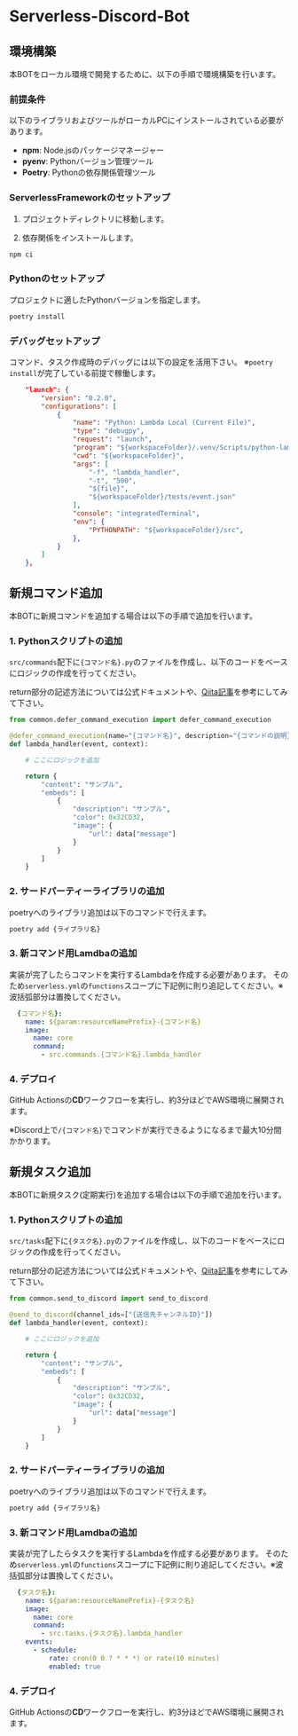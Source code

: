 # Serverless-Discord-Bot

## 環境構築

本BOTをローカル環境で開発するために、以下の手順で環境構築を行います。

### 前提条件

以下のライブラリおよびツールがローカルPCにインストールされている必要があります。

- **npm**: Node.jsのパッケージマネージャー
- **pyenv**: Pythonバージョン管理ツール
- **Poetry**: Pythonの依存関係管理ツール

### ServerlessFrameworkのセットアップ

1. プロジェクトディレクトリに移動します。

2. 依存関係をインストールします。

```bash
npm ci
```

### Pythonのセットアップ

プロジェクトに適したPythonバージョンを指定します。

```bash
poetry install
```

### デバッグセットアップ

コマンド、タスク作成時のデバッグには以下の設定を活用下さい。
※`poetry install`が完了している前提で稼働します。

```json
    "launch": {
        "version": "0.2.0",
        "configurations": [
            {
                "name": "Python: Lambda Local (Current File)",
                "type": "debugpy",
                "request": "launch",
                "program": "${workspaceFolder}/.venv/Scripts/python-lambda-local.exe",
                "cwd": "${workspaceFolder}",
                "args": [
                    "-f", "lambda_handler",
                    "-t", "500",
                    "${file}",
                    "${workspaceFolder}/tests/event.json"
                ],
                "console": "integratedTerminal",
                "env": {
                    "PYTHONPATH": "${workspaceFolder}/src",
                },
            }
        ]
    },
```

## 新規コマンド追加

本BOTに新規コマンドを追加する場合は以下の手順で追加を行います。

### 1. Pythonスクリプトの追加

`src/commands`配下に`{コマンド名}.py`のファイルを作成し、以下のコードをベースにロジックの作成を行ってください。

return部分の記述方法については公式ドキュメントや、[Qiita記事](https://qiita.com/Izuko/items/99550613e14025b2a894)を参考にしてみて下さい。

```python
from common.defer_command_execution import defer_command_execution

@defer_command_execution(name="{コマンド名}", description="{コマンドの説明}")
def lambda_handler(event, context):

    # ここにロジックを追加

    return {
        "content": "サンプル",
        "embeds": [
            {
                "description": "サンプル",
                "color": 0x32CD32,
                "image": {
                    "url": data["message"]
                }
            }
        ]
    }

```

### 2. サードパーティーライブラリの追加

poetryへのライブラリ追加は以下のコマンドで行えます。

```bash
poetry add {ライブラリ名}
```

### 3. 新コマンド用Lamdbaの追加

実装が完了したらコマンドを実行するLambdaを作成する必要があります。
そのため`serverless.yml`の`functions`スコープに下記例に則り追記してください。※波括弧部分は置換してください。
```yml
  {コマンド名}:
    name: ${param:resourceNamePrefix}-{コマンド名}
    image:
      name: core
      command:
        - src.commands.{コマンド名}.lambda_handler
```

### 4. デプロイ

GitHub Actionsの**CD**ワークフローを実行し、約3分ほどでAWS環境に展開されます。

※Discord上で`/{コマンド名}`でコマンドが実行できるようになるまで最大10分間かかります。

## 新規タスク追加

本BOTに新規タスク(定期実行)を追加する場合は以下の手順で追加を行います。

### 1. Pythonスクリプトの追加

`src/tasks`配下に`{タスク名}.py`のファイルを作成し、以下のコードをベースにロジックの作成を行ってください。

return部分の記述方法については公式ドキュメントや、[Qiita記事](https://qiita.com/Izuko/items/99550613e14025b2a894)を参考にしてみて下さい。

```python
from common.send_to_discord import send_to_discord

@send_to_discord(channel_ids=["{送信先チャンネルID}"])
def lambda_handler(event, context):

    # ここにロジックを追加

    return {
        "content": "サンプル",
        "embeds": [
            {
                "description": "サンプル",
                "color": 0x32CD32,
                "image": {
                    "url": data["message"]
                }
            }
        ]
    }

```

### 2. サードパーティーライブラリの追加

poetryへのライブラリ追加は以下のコマンドで行えます。

```bash
poetry add {ライブラリ名}
```

### 3. 新コマンド用Lamdbaの追加

実装が完了したらタスクを実行するLambdaを作成する必要があります。
そのため`serverless.yml`の`functions`スコープに下記例に則り追記してください。※波括弧部分は置換してください。
```yml
  {タスク名}:
    name: ${param:resourceNamePrefix}-{タスク名}
    image:
      name: core
      command:
        - src.tasks.{タスク名}.lambda_handler
    events:
      - schedule:
          rate: cron(0 0 ? * * *) or rate(10 minutes)
          enabled: true
```

### 4. デプロイ

GitHub Actionsの**CD**ワークフローを実行し、約3分ほどでAWS環境に展開されます。

